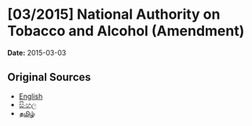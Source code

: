 # [03/2015] National Authority on Tobacco and Alcohol (Amendment)

**Date:** 2015-03-03

## Original Sources

- [English](https://documents.gov.lk/view/acts/2015/3/03-2015_E.pdf)
- [සිංහල](https://documents.gov.lk/view/acts/2015/3/03-2015_S.pdf)
- [தமிழ்](https://documents.gov.lk/view/acts/2015/3/03-2015_T.pdf)
